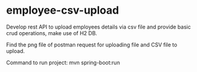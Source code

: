 # employee-csv-upload
Develop rest API to upload employees details via csv file and provide basic crud operations, make use of H2 DB.

Find the png file of postman request for uploading file and CSV file to upload.

Command to run project:
mvn spring-boot:run
